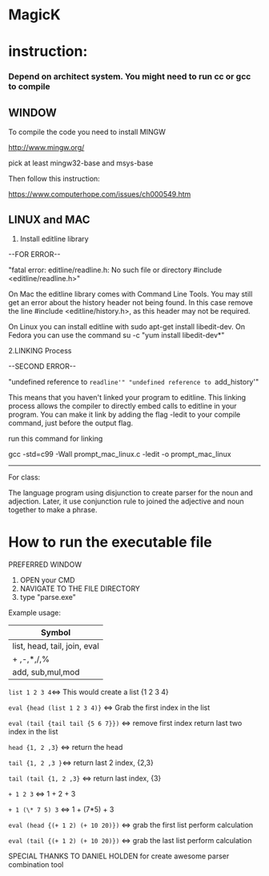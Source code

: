 # MagicK


# instruction:


### Depend on architect system. You might need to run cc or gcc to compile



## WINDOW

To compile the code you need to install MINGW

http://www.mingw.org/

 pick at least mingw32-base and msys-base
 
 Then follow this instruction:
 
 https://www.computerhope.com/issues/ch000549.htm




## LINUX and MAC


1. Install editline library


--FOR ERROR--


"fatal error: editline/readline.h: No such file or directory #include <editline/readline.h>"


On Mac the editline library comes with Command Line Tools. You may still get an error about the history header not being found. In this case remove the line #include <editline/history.h>, as this header may not be required.

On Linux you can install editline with sudo apt-get install libedit-dev. On Fedora you can use the command su -c "yum install libedit-dev*"

2.LINKING Process

--SECOND ERROR--

"undefined reference to `readline'"
"undefined reference to `add_history'"

This means that you haven't linked your program to editline. This linking process allows the compiler to directly embed calls to editline in your program. 
You can make it link by adding the flag -ledit to your compile command, just before the output flag.

run this command for linking

gcc -std=c99 -Wall prompt_mac_linux.c -ledit -o prompt_mac_linux


-----------

For class:

The language program using disjunction to create parser for the noun and adjection. Later, it use conjunction rule to joined the adjective and noun together to make a phrase.



# How to run the executable file

PREFERRED WINDOW 

1. OPEN your CMD 
2. NAVIGATE TO THE FILE DIRECTORY
3. type "parse.exe"

Example usage:

|Symbol|
|---------|
|list, head, tail, join, eval|		         
|+ ,-,*,/,% | 											 
|add, sub,mul,mod|  
         
		 
`list 1 2 3 4`<=> This would create a list {1 2 3 4}

`eval {head (list 1 2 3 4)}` <=> Grab the first index in the list

`eval (tail {tail tail {5 6 7}})` <=> remove first index return last two index in the list

`head {1, 2 ,3}` <=> return the head

`tail {1, 2 ,3 }`<=> return last 2 index, {2,3}

`tail (tail {1, 2 ,3}` <=> return last index, {3}

`+ 1 2 3` <=> 1 + 2 + 3

`+ 1 (\* 7 5) 3` <=> 1 + (7*5) + 3

`eval (head {(+ 1 2) (+ 10 20)})` <=> grab the first list perform calculation

`eval (tail {(+ 1 2) (+ 10 20)})` <=> grab the last list perform calculation


SPECIAL THANKS TO DANIEL HOLDEN for create awesome parser combination tool




